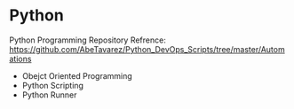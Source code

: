 # Python
Python Programming Repository 
Refrence: https://github.com/AbeTavarez/Python_DevOps_Scripts/tree/master/Automations


* Obejct Oriented Programming
* Python Scripting
* Python Runner
